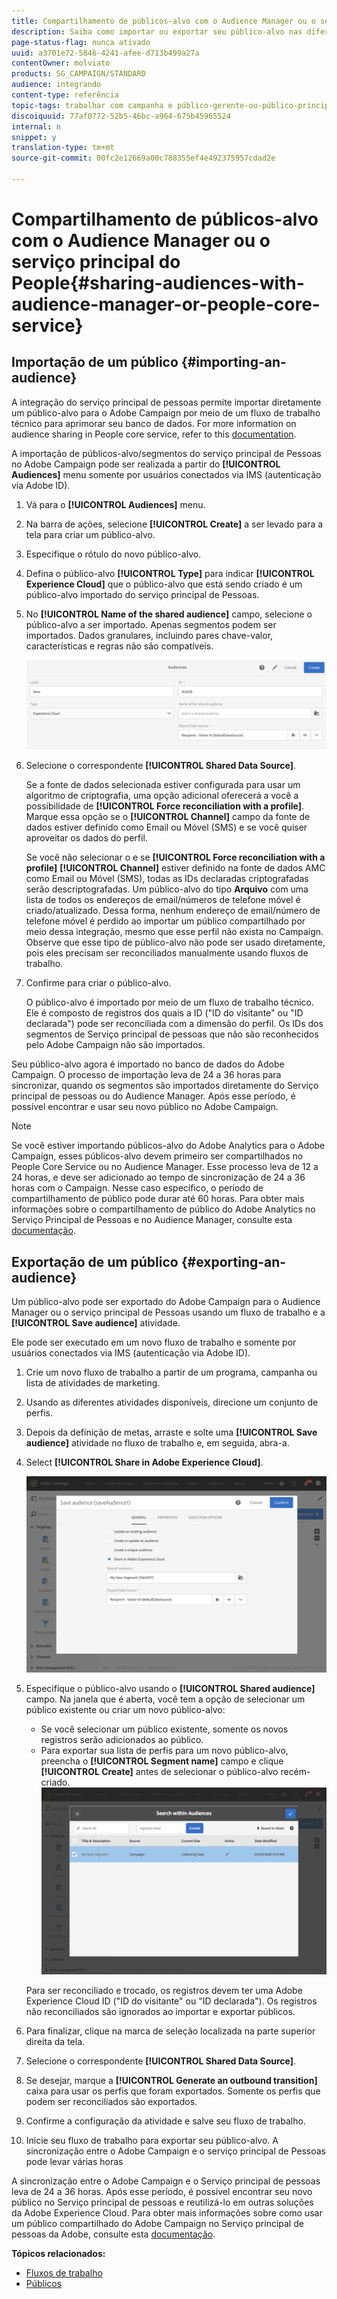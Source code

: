 ```yaml
---
title: Compartilhamento de públicos-alvo com o Audience Manager ou o serviço principal do People
description: Saiba como importar ou exportar seu público-alvo nas diferentes soluções da Adobe Experience Cloud.
page-status-flag: nunca ativado
uuid: a3701e72-5846-4241-afee-d713b499a27a
contentOwner: molviato
products: SG_CAMPAIGN/STANDARD
audience: integrando
content-type: referência
topic-tags: trabalhar com campanha e público-gerente-ou-público-principal-serviço
discoiquuid: 77af0772-52b5-46bc-a964-675b45965524
internal: n
snippet: y
translation-type: tm+mt
source-git-commit: 00fc2e12669a00c788355ef4e492375957cdad2e

---
```



# Compartilhamento de públicos-alvo com o Audience Manager ou o serviço principal do People{#sharing-audiences-with-audience-manager-or-people-core-service}

## Importação de um público {#importing-an-audience}

A integração do serviço principal de pessoas permite importar diretamente um público-alvo para o Adobe Campaign por meio de um fluxo de trabalho técnico para aprimorar seu banco de dados. For more information on audience sharing in People core service, refer to this [documentation](https://marketing.adobe.com/resources/help/en_US/mcloud/t_publish_audience_segment.html).

A importação de públicos-alvo/segmentos do serviço principal de Pessoas no Adobe Campaign pode ser realizada a partir do **[!UICONTROL Audiences]** menu somente por usuários conectados via IMS (autenticação via Adobe ID).

1. Vá para o **[!UICONTROL Audiences]** menu.
1. Na barra de ações, selecione **[!UICONTROL Create]** a ser levado para a tela para criar um público-alvo.
1. Especifique o rótulo do novo público-alvo.
1. Defina o público-alvo **[!UICONTROL Type]** para indicar **[!UICONTROL Experience Cloud]** que o público-alvo que está sendo criado é um público-alvo importado do serviço principal de Pessoas.
1. No **[!UICONTROL Name of the shared audience]** campo, selecione o público-alvo a ser importado. Apenas segmentos podem ser importados. Dados granulares, incluindo pares chave-valor, características e regras não são compatíveis.

   ![](assets/aam_import_audience.png)

1. Selecione o correspondente **[!UICONTROL Shared Data Source]**.

   Se a fonte de dados selecionada estiver configurada para usar um algoritmo de criptografia, uma opção adicional oferecerá a você a possibilidade de **[!UICONTROL Force reconciliation with a profile]**. Marque essa opção se o **[!UICONTROL Channel]** campo da fonte de dados estiver definido como Email ou Móvel (SMS) e se você quiser aproveitar os dados do perfil.

   Se você não selecionar o e se **[!UICONTROL Force reconciliation with a profile]** **[!UICONTROL Channel]** estiver definido na fonte de dados AMC como Email ou Móvel (SMS), todas as IDs declaradas criptografadas serão descriptografadas. Um público-alvo do tipo **Arquivo** com uma lista de todos os endereços de email/números de telefone móvel é criado/atualizado. Dessa forma, nenhum endereço de email/número de telefone móvel é perdido ao importar um público compartilhado por meio dessa integração, mesmo que esse perfil não exista no Campaign. Observe que esse tipo de público-alvo não pode ser usado diretamente, pois eles precisam ser reconciliados manualmente usando fluxos de trabalho.

1. Confirme para criar o público-alvo.

   O público-alvo é importado por meio de um fluxo de trabalho técnico. Ele é composto de registros dos quais a ID ("ID do visitante" ou "ID declarada") pode ser reconciliada com a dimensão do perfil. Os IDs dos segmentos de Serviço principal de pessoas que não são reconhecidos pelo Adobe Campaign não são importados.

Seu público-alvo agora é importado no banco de dados do Adobe Campaign. O processo de importação leva de 24 a 36 horas para sincronizar, quando os segmentos são importados diretamente do Serviço principal de pessoas ou do Audience Manager. Após esse período, é possível encontrar e usar seu novo público no Adobe Campaign.

>[!NOTE]
>
>Se você estiver importando públicos-alvo do Adobe Analytics para o Adobe Campaign, esses públicos-alvo devem primeiro ser compartilhados no People Core Service ou no Audience Manager. Esse processo leva de 12 a 24 horas, e deve ser adicionado ao tempo de sincronização de 24 a 36 horas com o Campaign. Nesse caso específico, o período de compartilhamento de público pode durar até 60 horas. Para obter mais informações sobre o compartilhamento de público do Adobe Analytics no Serviço Principal de Pessoas e no Audience Manager, consulte esta [documentação](https://marketing.adobe.com/resources/help/en_US/mcloud/t_publish_audience_segment.html).

## Exportação de um público {#exporting-an-audience}

Um público-alvo pode ser exportado do Adobe Campaign para o Audience Manager ou o serviço principal de Pessoas usando um fluxo de trabalho e a **[!UICONTROL Save audience]** atividade.

Ele pode ser executado em um novo fluxo de trabalho e somente por usuários conectados via IMS (autenticação via Adobe ID).

1. Crie um novo fluxo de trabalho a partir de um programa, campanha ou lista de atividades de marketing.
1. Usando as diferentes atividades disponíveis, direcione um conjunto de perfis.
1. Depois da definição de metas, arraste e solte uma **[!UICONTROL Save audience]** atividade no fluxo de trabalho e, em seguida, abra-a.
1. Select **[!UICONTROL Share in Adobe Experience Cloud]**.

   ![](assets/aam_save_audience_activity.png)

1. Especifique o público-alvo usando o **[!UICONTROL Shared audience]** campo. Na janela que é aberta, você tem a opção de selecionar um público existente ou criar um novo público-alvo:

   * Se você selecionar um público existente, somente os novos registros serão adicionados ao público.
   * Para exportar sua lista de perfis para um novo público-alvo, preencha o **[!UICONTROL Segment name]** campo e clique **[!UICONTROL Create]** antes de selecionar o público-alvo recém-criado.
   ![](assets/aam_save_audience_segment_picker.png)

   Para ser reconciliado e trocado, os registros devem ter uma Adobe Experience Cloud ID ("ID do visitante" ou "ID declarada"). Os registros não reconciliados são ignorados ao importar e exportar públicos.

1. Para finalizar, clique na marca de seleção localizada na parte superior direita da tela.
1. Selecione o correspondente **[!UICONTROL Shared Data Source]**.
1. Se desejar, marque a **[!UICONTROL Generate an outbound transition]** caixa para usar os perfis que foram exportados. Somente os perfis que podem ser reconciliados são exportados.
1. Confirme a configuração da atividade e salve seu fluxo de trabalho.
1. Inicie seu fluxo de trabalho para exportar seu público-alvo. A sincronização entre o Adobe Campaign e o serviço principal de Pessoas pode levar várias horas

A sincronização entre o Adobe Campaign e o Serviço principal de pessoas leva de 24 a 36 horas. Após esse período, é possível encontrar seu novo público no Serviço principal de pessoas e reutilizá-lo em outras soluções da Adobe Experience Cloud. Para obter mais informações sobre como usar um público compartilhado do Adobe Campaign no Serviço principal de pessoas da Adobe, consulte esta [documentação](https://marketing.adobe.com/resources/help/en_US/mcloud/t_audience_create.html).

**Tópicos relacionados:**

* [Fluxos de trabalho](../../automating/using/workflow-data-and-processes.md)
* [Públicos](../../audiences/using/about-audiences.md)


